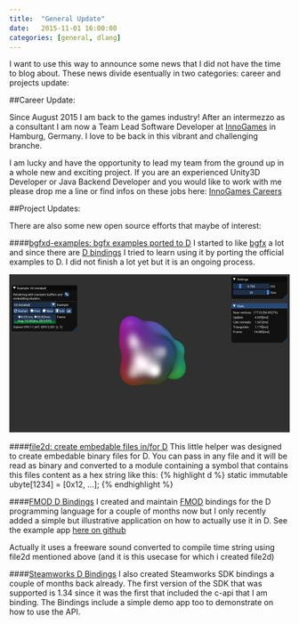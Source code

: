 ```yaml
---
title:  "General Update"
date:   2015-11-01 16:00:00
categories: [general, dlang]
---
```


I want to use this way to announce some news that I did not have the time to blog about. These news divide esentually in two categories: career and projects update:

##Career Update:

Since August 2015 I am back to the games industry! After an intermezzo as a consultant I am now a Team Lead Software Developer at [InnoGames](https://www.innogames.com/) in Hamburg, Germany. I love to be back in this vibrant and challenging branche. 

I am lucky and have the opportunity to lead my team from the ground up in a whole new and exciting project. If you are an experienced Unity3D Developer or Java Backend Developer and you would like to work with me please drop me a line or find infos on these jobs here: [InnoGames Careers](http://corporate.innogames.com/de/career/jobs.html)

##Project Updates:

There are also some new open source efforts that maybe of interest:

####[bgfxd-examples: bgfx examples ported to D](https://github.com/Extrawurst/bgfxd-examples)
I started to like [bgfx](https://github.com/bkaradzic/bgfx) a lot and since there are [D bindings](https://github.com/DerelictOrg/DerelictBgfx) I tried to learn using it by porting the official examples to D. I did not finish a lot yet but it is an ongoing process.

![example-02](https://raw.githubusercontent.com/bkaradzic/bgfx/master/examples/02-metaballs/screenshot.png)

####[file2d: create embedable files in/for D](https://github.com/Extrawurst/file2d)
This little helper was designed to create embedable binary files for D. You can pass in any file and it will be read as binary and converted to a module containing a symbol that contains this files content as a hex string like this:
{% highlight d %}
static immutable ubyte[1234] = [0x12, ...];
{% endhighlight %}

####[FMOD D Bindings](https://github.com/Extrawurst/DerelictFmod)
I created and maintain [FMOD](http://www.fmod.org/) bindings for the D programming language for a couple of months now but I only recently added a simple but illustrative application on how to actually use it in D. See the example app [here on github](https://github.com/Extrawurst/DerelictFmod/blob/master/source/app.d)

Actually it uses a freeware sound converted to compile time string using file2d mentioned above (and it is this usecase for which i created file2d)

####[Steamworks D Bindings](https://github.com/Extrawurst/DerelictSteamworks)
I also created Steamworks SDK bindings a couple of months back already. The first version of the SDK that was supported is 1.34 since it was the first that included the c-api that I am binding. The Bindings include a simple demo app too to demonstrate on how to use the API.
